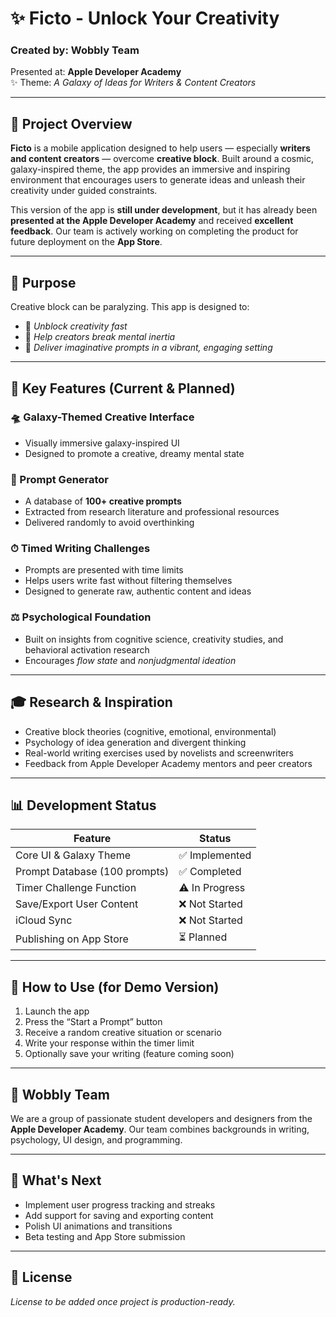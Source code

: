 # ✨ Ficto - Unlock Your Creativity

### Created by: **Wobbly Team**  
Presented at: **Apple Developer Academy**  
✨ Theme: *A Galaxy of Ideas for Writers & Content Creators*

---

## 🌟 Project Overview
**Ficto** is a mobile application designed to help users — especially **writers and content creators** — overcome **creative block**. Built around a cosmic, galaxy-inspired theme, the app provides an immersive and inspiring environment that encourages users to generate ideas and unleash their creativity under guided constraints.

This version of the app is **still under development**, but it has already been **presented at the Apple Developer Academy** and received **excellent feedback**. Our team is actively working on completing the product for future deployment on the **App Store**.

---

## 🌌 Purpose
Creative block can be paralyzing. This app is designed to:
- 🚀 *Unblock creativity fast*
- 🤖 *Help creators break mental inertia*
- 🌌 *Deliver imaginative prompts in a vibrant, engaging setting*

---

## 📂 Key Features (Current & Planned)

### 🛸 Galaxy-Themed Creative Interface
- Visually immersive galaxy-inspired UI
- Designed to promote a creative, dreamy mental state

### 🔐 Prompt Generator
- A database of **100+ creative prompts**
- Extracted from research literature and professional resources
- Delivered randomly to avoid overthinking

### ⏱ Timed Writing Challenges
- Prompts are presented with time limits
- Helps users write fast without filtering themselves
- Designed to generate raw, authentic content and ideas

### ⚖️ Psychological Foundation
- Built on insights from cognitive science, creativity studies, and behavioral activation research
- Encourages *flow state* and *nonjudgmental ideation*

---

## 🎓 Research & Inspiration
- Creative block theories (cognitive, emotional, environmental)
- Psychology of idea generation and divergent thinking
- Real-world writing exercises used by novelists and screenwriters
- Feedback from Apple Developer Academy mentors and peer creators

---

## 📊 Development Status
| Feature                     | Status           |
|-----------------------------|------------------|
| Core UI & Galaxy Theme      | ✅ Implemented |
| Prompt Database (100 prompts) | ✅ Completed   |
| Timer Challenge Function    | ⚠ In Progress  |
| Save/Export User Content    | ❌ Not Started |
| iCloud Sync                 | ❌ Not Started |
| Publishing on App Store     | ⏳ Planned     |

---

## 📄 How to Use (for Demo Version)
1. Launch the app
2. Press the “Start a Prompt” button
3. Receive a random creative situation or scenario
4. Write your response within the timer limit
5. Optionally save your writing (feature coming soon)

---

## 🧳 Wobbly Team
We are a group of passionate student developers and designers from the **Apple Developer Academy**. Our team combines backgrounds in writing, psychology, UI design, and programming.

---

## 🛒 What's Next
- Implement user progress tracking and streaks
- Add support for saving and exporting content
- Polish UI animations and transitions
- Beta testing and App Store submission

---

## 🙌 License
*License to be added once project is production-ready.*

